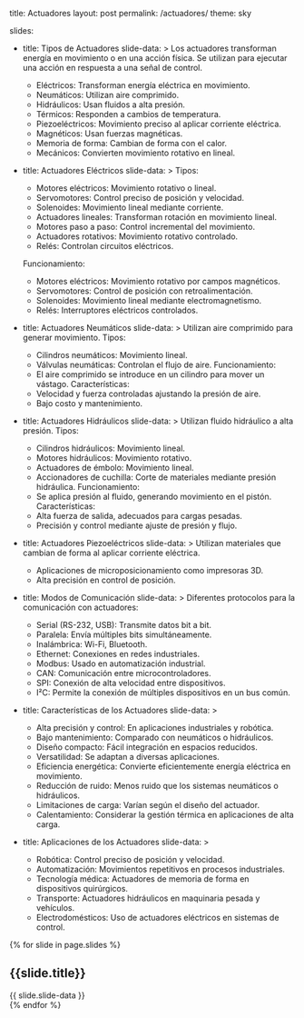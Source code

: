 title: Actuadores
layout: post
permalink: /actuadores/
theme: sky
 
slides:
 - title: Tipos de Actuadores
   slide-data: >
     Los actuadores transforman energía en movimiento o en una acción física. Se utilizan para ejecutar una acción en respuesta a una señal de control.
     - Eléctricos: Transforman energía eléctrica en movimiento.
     - Neumáticos: Utilizan aire comprimido.
     - Hidráulicos: Usan fluidos a alta presión.
     - Térmicos: Responden a cambios de temperatura.
     - Piezoeléctricos: Movimiento preciso al aplicar corriente eléctrica.
     - Magnéticos: Usan fuerzas magnéticas.
     - Memoria de forma: Cambian de forma con el calor.
     - Mecánicos: Convierten movimiento rotativo en lineal.

 - title: Actuadores Eléctricos
   slide-data: >
     Tipos:
     - Motores eléctricos: Movimiento rotativo o lineal.
     - Servomotores: Control preciso de posición y velocidad.
     - Solenoides: Movimiento lineal mediante corriente.
     - Actuadores lineales: Transforman rotación en movimiento lineal.
     - Motores paso a paso: Control incremental del movimiento.
     - Actuadores rotativos: Movimiento rotativo controlado.
     - Relés: Controlan circuitos eléctricos.
     
     Funcionamiento:
     - Motores eléctricos: Movimiento rotativo por campos magnéticos.
     - Servomotores: Control de posición con retroalimentación.
     - Solenoides: Movimiento lineal mediante electromagnetismo.
     - Relés: Interruptores eléctricos controlados.

 - title: Actuadores Neumáticos
   slide-data: >
     Utilizan aire comprimido para generar movimiento. 
     Tipos:
     - Cilindros neumáticos: Movimiento lineal.
     - Válvulas neumáticas: Controlan el flujo de aire.
     Funcionamiento:
     - El aire comprimido se introduce en un cilindro para mover un vástago.
     Características:
     - Velocidad y fuerza controladas ajustando la presión de aire.
     - Bajo costo y mantenimiento.

 - title: Actuadores Hidráulicos
   slide-data: >
     Utilizan fluido hidráulico a alta presión. 
     Tipos:
     - Cilindros hidráulicos: Movimiento lineal.
     - Motores hidráulicos: Movimiento rotativo.
     - Actuadores de émbolo: Movimiento lineal.
     - Accionadores de cuchilla: Corte de materiales mediante presión hidráulica.
     Funcionamiento:
     - Se aplica presión al fluido, generando movimiento en el pistón.
     Características:
     - Alta fuerza de salida, adecuados para cargas pesadas.
     - Precisión y control mediante ajuste de presión y flujo.

 - title: Actuadores Piezoeléctricos
   slide-data: >
     Utilizan materiales que cambian de forma al aplicar corriente eléctrica. 
     - Aplicaciones de microposicionamiento como impresoras 3D.
     - Alta precisión en control de posición.

 - title: Modos de Comunicación
   slide-data: >
     Diferentes protocolos para la comunicación con actuadores:
     - Serial (RS-232, USB): Transmite datos bit a bit.
     - Paralela: Envía múltiples bits simultáneamente.
     - Inalámbrica: Wi-Fi, Bluetooth.
     - Ethernet: Conexiones en redes industriales.
     - Modbus: Usado en automatización industrial.
     - CAN: Comunicación entre microcontroladores.
     - SPI: Conexión de alta velocidad entre dispositivos.
     - I²C: Permite la conexión de múltiples dispositivos en un bus común.

 - title: Características de los Actuadores
   slide-data: >
     - Alta precisión y control: En aplicaciones industriales y robótica.
     - Bajo mantenimiento: Comparado con neumáticos o hidráulicos.
     - Diseño compacto: Fácil integración en espacios reducidos.
     - Versatilidad: Se adaptan a diversas aplicaciones.
     - Eficiencia energética: Convierte eficientemente energía eléctrica en movimiento.
     - Reducción de ruido: Menos ruido que los sistemas neumáticos o hidráulicos.
     - Limitaciones de carga: Varían según el diseño del actuador.
     - Calentamiento: Considerar la gestión térmica en aplicaciones de alta carga.

 - title: Aplicaciones de los Actuadores
   slide-data: >
     - Robótica: Control preciso de posición y velocidad.
     - Automatización: Movimientos repetitivos en procesos industriales.
     - Tecnología médica: Actuadores de memoria de forma en dispositivos quirúrgicos.
     - Transporte: Actuadores hidráulicos en maquinaria pesada y vehículos.
     - Electrodomésticos: Uso de actuadores eléctricos en sistemas de control.

{% for slide in page.slides %}             
<section data-background="{% if slide.background %}{{slide.background}}{% else %}{{page.background}}{% endif %}">
   <h1>{{slide.title}}</h1>{{ slide.slide-data }}
</section>              
{% endfor %}
